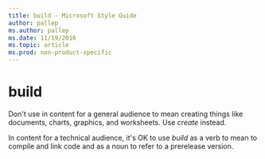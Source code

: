 ```yaml
---
title: build - Microsoft Style Guide
author: pallep
ms.author: pallep
ms.date: 11/19/2016
ms.topic: article
ms.prod: non-product-specific
---
```


# build

Don't use
in content for a general audience to mean creating things like
documents, charts, graphics, and worksheets. Use *create* instead. 

In content for a technical audience, it's OK to use *build* as a verb to mean to compile and link code and as a noun to refer to a prerelease version.
